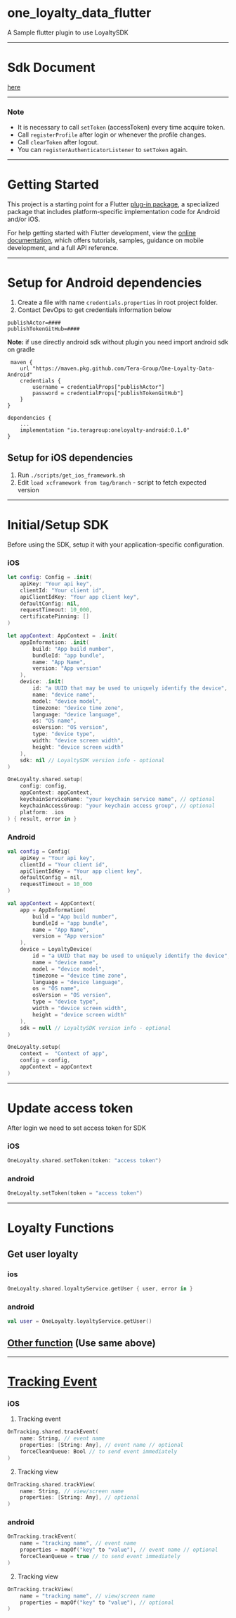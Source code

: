 # one_loyalty_data_flutter

A Sample flutter plugin to use LoyaltySDK

---

# Sdk Document

[here](https://tera-group.github.io/One-Loyalty-Data-flutter/index.html)

---

### Note

- It is necessary to call `setToken` (accessToken) every time acquire token.
- Call `registerProfile` after login or whenever the profile changes.
- Call `clearToken` after logout.
- You can `registerAuthenticatorListener` to `setToken` again.

---

# Getting Started

This project is a starting point for a Flutter
[plug-in package](https://flutter.dev/to/develop-plugins),
a specialized package that includes platform-specific implementation code for
Android and/or iOS.

For help getting started with Flutter development, view the
[online documentation](https://docs.flutter.dev), which offers tutorials,
samples, guidance on mobile development, and a full API reference.

---

# Setup for Android dependencies

1. Create a file with name `credentials.properties` in root project folder.
2. Contact DevOps to get credentials information below

```
publishActor=####
publishTokenGitHub=####
```

**Note:** if use directly android sdk without plugin you need import android sdk on gradle

```
 maven {
    url "https://maven.pkg.github.com/Tera-Group/One-Loyalty-Data-Android"
    credentials {
        username = credentialProps["publishActor"]
        password = credentialProps["publishTokenGitHub"]
    }
}
```

```
dependencies {
    ...
    implementation "io.teragroup:oneloyalty-android:0.1.0"
}
```

## Setup for iOS dependencies

1. Run `./scripts/get_ios_framework.sh`
2. Edit `load xcframework from tag/branch` - script to fetch expected version

---

# Initial/Setup SDK

Before using the SDK, setup it with your application-specific configuration.

### iOS

```swift
let config: Config = .init(
    apiKey: "Your api key",
    clientId: "Your client id",
    apiClientIdKey: "Your app client key",
    defaultConfig: nil,
    requestTimeout: 10_000,
    certificatePinning: []
)

let appContext: AppContext = .init(
    appInformation: .init(
        build: "App build number",
        bundleId: "app bundle",
        name: "App Name",
        version: "App version"
    ),
    device: .init(
        id: "a UUID that may be used to uniquely identify the device",
        name: "device name",
        model: "device model",
        timezone: "device time zone",
        language: "device language",
        os: "OS name",
        osVersion: "OS version",
        type: "device type",
        width: "device screen width",
        height: "device screen width"
    ),
    sdk: nil // LoyaltySDK version info - optional
)

OneLoyalty.shared.setup(
    config: config,
    appContext: appContext,
    keychainServiceName: "your keychain service name", // optional
    keychainAccessGroup: "your keychain access group", // optional
    platform: .ios
) { result, error in }
```

### Android

```kotlin
val config = Config(
    apiKey = "Your api key",
    clientId = "Your client id",
    apiClientIdKey = "Your app client key",
    defaultConfig = nil,
    requestTimeout = 10_000
)

val appContext = AppContext(
    app = AppInformation(
        build = "App build number",
        bundleId = "app bundle",
        name = "App Name",
        version = "App version"
    ),
    device = LoyaltyDevice(
        id = "a UUID that may be used to uniquely identify the device",
        name = "device name",
        model = "device model",
        timezone = "device time zone",
        language = "device language",
        os = "OS name",
        osVersion = "OS version",
        type = "device type",
        width = "device screen width",
        height = "device screen width"
    ),
    sdk = null // LoyaltySDK version info - optional
)

OneLoyalty.setup(
    context =  "Context of app",
    config = config,
    appContext = appContext
)
```

---

# Update access token

After login we need to set access token for SDK

### iOS

```swift
OneLoyalty.shared.setToken(token: "access token")
```

### android

```kotlin
OneLoyalty.setToken(token = "access token")
```

---

# Loyalty Functions

## Get user loyalty

### ios

```swift
OneLoyalty.shared.loyaltyService.getUser { user, error in }
```

### android

```kotlin
val user = OneLoyalty.loyaltyService.getUser()
```

## [Other function](https://tera-group.github.io/One-Loyalty-Data-flutter/oneloyalty/com.teragroup.io.onappdata.services/-loyalty-service/index.html) (Use same above)

---

# [Tracking Event](https://tera-group.github.io/One-Loyalty-Data-flutter/oneloyalty/[root]/-on-tracking/index.html)

### iOS

1. Tracking event

```swift
OnTracking.shared.trackEvent(
    name: String, // event name
    properties: [String: Any], // event name // optional
    forceCleanQueue: Bool // to send event immediately
)
```

2. Tracking view

```swift
OnTracking.shared.trackView(
    name: String, // view/screen name
    properties: [String: Any], // optional
)
```

### android

```kotlin
OnTracking.trackEvent(
    name = "tracking name", // event name
    properties = mapOf("key" to "value"), // event name // optional
    forceCleanQueue = true // to send event immediately
)
```

2. Tracking view

```kotlin
OnTracking.trackView(
    name = "tracking name", // view/screen name
    properties = mapOf("key" to "value"), // optional
)
```
